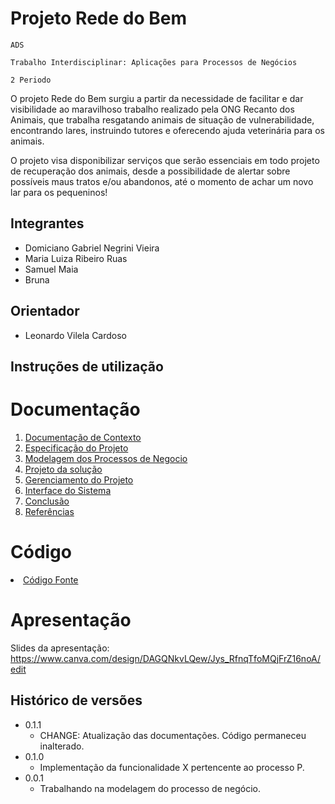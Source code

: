 # Projeto Rede do Bem

`ADS`

`Trabalho Interdisciplinar: Aplicações para Processos de Negócios`

`2 Periodo`

O projeto Rede do Bem surgiu a partir da necessidade de facilitar e dar visibilidade ao maravilhoso trabalho realizado pela ONG Recanto dos Animais, que trabalha resgatando animais de situação de vulnerabilidade, encontrando lares, instruindo tutores e oferecendo ajuda veterinária para os animais.

O projeto visa disponibilizar serviços que serão essenciais em todo projeto de recuperação dos animais, desde a possibilidade de alertar sobre possíveis maus tratos e/ou abandonos, até o momento de achar um novo lar para os pequeninos!

## Integrantes

* Domiciano Gabriel Negrini Vieira
* Maria Luiza Ribeiro Ruas
* Samuel Maia
* Bruna

## Orientador

* Leonardo Vilela Cardoso

## Instruções de utilização



# Documentação

<ol>
<li><a href="docs/1-Contexto.md"> Documentação de Contexto</a></li>
<li><a href="docs/2-Especificação.md"> Especificação do Projeto</a></li>
<li><a href="docs/3-Modelagem-Processos-Negócio.md"> Modelagem dos Processos de Negocio</a></li>
<li><a href="docs/4-Projeto-Solucao.md"> Projeto da solução</a></li>
<li><a href="docs/5-Gerenciamento-Projeto.md"> Gerenciamento do Projeto</a></li>
<li><a href="docs/6-Interface-Sistema.md"> Interface do Sistema</a></li>
<li><a href="docs/7-Conclusão.md"> Conclusão</a></li>
<li><a href="docs/8-Referências.md"> Referências</a></li>
</ol>

# Código

<li><a href="src/README.md"> Código Fonte</a></li>

# Apresentação

Slides da apresentação: https://www.canva.com/design/DAGQNkvLQew/Jys_RfnqTfoMQjFrZ16noA/edit


## Histórico de versões

* 0.1.1
    * CHANGE: Atualização das documentações. Código permaneceu inalterado.
* 0.1.0
    * Implementação da funcionalidade X pertencente ao processo P.
* 0.0.1
    * Trabalhando na modelagem do processo de negócio.

